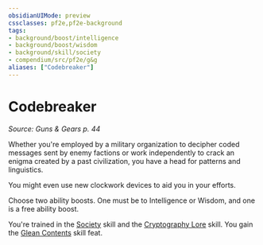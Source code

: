 ```yaml
---
obsidianUIMode: preview
cssclasses: pf2e,pf2e-background
tags:
- background/boost/intelligence
- background/boost/wisdom
- background/skill/society
- compendium/src/pf2e/g&g
aliases: ["Codebreaker"]
---
```

# Codebreaker
*Source: Guns & Gears p. 44*  

Whether you're employed by a military organization to decipher coded messages sent by enemy factions or work independently to crack an enigma created by a past civilization, you have a head for patterns and linguistics.

You might even use new clockwork devices to aid you in your efforts.

Choose two ability boosts. One must be to Intelligence or Wisdom, and one is a free ability boost.

You're trained in the [Society](compendium/skills.md#Society) skill and the [Cryptography Lore](compendium/skills.md#Lore) skill. You gain the [Glean Contents](compendium/feats/glean-contents-apg.md) skill feat.